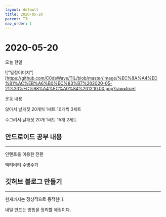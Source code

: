 ```yaml
---
layout: default
title: 2020-05-20
parent: TIL
nav_order: 1
---
```


# 2020-05-20
오늘 한일

!["일정이미지"][https://github.com/C0deWave/TIL/blob/master/image/%EC%8A%A4%ED%81%AC%EB%A6%B0%EC%83%B7%202020-05-21%20%EC%98%A4%EC%A0%84%2012.10.00.png?raw=true]

운동 내용

앉아서 날개짓 20개씩 1세트 10개씩 3세트

수그려서 날개짓 20개 1세트 15개 2세트

## 안드로이드 공부 내용
---
인텐트를 이용한 전환

액티비티 수명주기

## 깃허브 블로그 만들기
---
현재까지는 정상적으로 동작한다.

내일 만드는 방법을 정리할 예정이다.